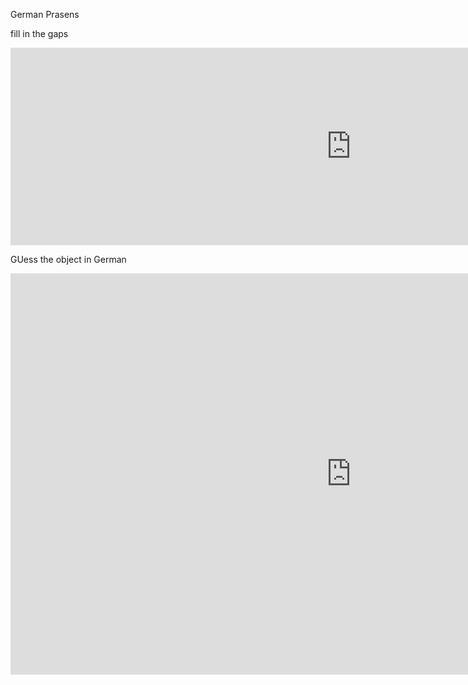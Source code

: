 <h> German Prasens </h1>
<p> fill in the gaps </p>
<iframe src="https://h5p.org/h5p/embed/648000" width="1090" height="316" frameborder="0" allowfullscreen="allowfullscreen"></iframe><script src="https://h5p.org/sites/all/modules/h5p/library/js/h5p-resizer.js" charset="UTF-8"></script>

GUess the object in German 

<iframe src="https://h5p.org/h5p/embed/655269" width="1090" height="642" frameborder="0" allowfullscreen="allowfullscreen"></iframe><script src="https://h5p.org/sites/all/modules/h5p/library/js/h5p-resizer.js" charset="UTF-8"></script>
